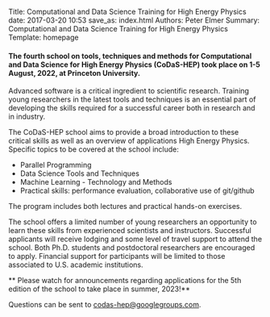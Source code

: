 Title: Computational and Data Science Training for High Energy Physics
date: 2017-03-20 10:53
save_as: index.html
Authors: Peter Elmer
Summary: Computational and Data Science Training for High Energy Physics
Template: homepage

#### The fourth school on tools, techniques and methods for Computational and Data Science for High Energy Physics (CoDaS-HEP) took place on 1-5 August, 2022, at Princeton University. 

Advanced software is a critical ingredient to scientific research. Training young researchers in the latest tools and techniques is an essential part of developing the skills required for a successful career both in research and in industry.

The CoDaS-HEP school aims to provide a broad introduction to these critical skills as well as an overview of applications High Energy Physics. Specific topics to be covered at the school include:

  * Parallel Programming 
  * Data Science Tools and Techniques
  * Machine Learning - Technology and Methods
  * Practical skills: performance evaluation, collaborative use of git/github

The program includes both lectures and practical hands-on exercises.

The school offers a limited number of young researchers an opportunity to learn these skills from experienced scientists and instructors. Successful applicants will receive lodging and some level of travel support to attend the school. Both Ph.D. students and postdoctoral researchers are encouraged to apply. Financial support for participants will be limited to those associated to U.S. academic institutions.

** Please watch for announcements regarding applications for the 5th edition of the school to take place in summer, 2023!**

<!--
The CoDaS-HEP 2022 school will take place at the [Princeton Center for Theoretical Science (PCTS)](https://pcts.princeton.edu/about) in Jadwin Hall on the Princeton University campus.

**18 Apr 2022: Applications for the CoDaS-HEP 2022 school are now being accepted. Please use this [Google Form](https://docs.google.com/forms/d/1NHzl6J-3pmCk4dGjcw593NKlic4o5yL-FkrEQFlv_dk/edit) to apply. The deadline for application is 6 May, 2022. Applicants will be notified regarding acceptance and available travel support by 15 May.**
-->

Questions can be sent to [codas-hep@googlegroups.com](codas-hep@googlegroups.com).
